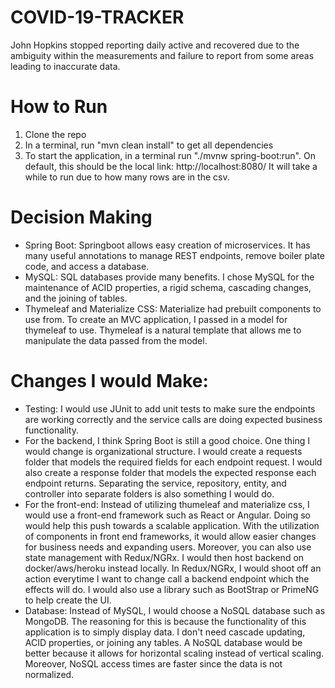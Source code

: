 # COVID-19-TRACKER

John Hopkins stopped reporting daily active and recovered due to the ambiguity within 
the measurements and failure to report from some areas leading to inaccurate data.

# How to Run
1. Clone the repo
2. In a terminal, run "mvn clean install" to get all dependencies
3. To start the application, in a terminal run "./mvnw spring-boot:run". On default, this should be the local link: http://localhost:8080/
It will take a while to run due to how many rows are in the csv.

# Decision Making
- Spring Boot: Springboot allows easy creation of microservices. It has many useful annotations to manage REST endpoints, remove boiler plate code, and access a database.
- MySQL: SQL databases provide many benefits. I chose MySQL for the maintenance of ACID properties, a rigid schema, cascading changes, and the joining of tables.
- Thymeleaf and Materialize CSS: Materialize had prebuilt components to use from. To create an MVC application, I passed in a model for thymeleaf to use. Thymeleaf is a natural template that allows me to manipulate the data passed from the model.
# Changes I would Make:
- Testing: I would use JUnit to add unit tests to make sure the endpoints are working correctly and the service calls are doing expected business functionality.
- For the backend, I think Spring Boot is still a good choice. One thing I would change is organizational structure. I would create a requests folder that models the required fields for each endpoint request. I would also create a response folder that models the expected response each endpoint returns. Separating the service, repository, entity, and controller into separate folders is also something I would do. 
- For the front-end: Instead of utilizing thumeleaf and materialize css, I would use a front-end framework such as React or Angular. Doing so would help this push towards a scalable application. With the utilization of components in front end frameworks, it would allow easier changes for business needs and expanding users. Moreover, you can also use state management with Redux/NGRx. I would then host backend on docker/aws/heroku instead locally. In Redux/NGRx, I would shoot off an action everytime I want to change call a backend endpoint which the effects will do. I would also use a library such as BootStrap or PrimeNG to help create the UI.
- Database: Instead of MySQL, I would choose a NoSQL database such as MongoDB. The reasoning for this is because the functionality of this application is to simply display data. I don't need cascade updating, ACID properties, or joining any tables. A NoSQL database would be better because it allows for horizontal scaling instead of vertical scaling. Moreover, NoSQL access times are faster since the data is not normalized.
